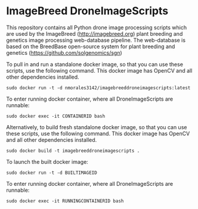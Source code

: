 ImageBreed DroneImageScripts
===

This repository contains all Python drone image processing scripts which are used by the ImageBreed (http://imagebreed.org) plant breeding and genetics image processing web-database pipeline. The web-database is based on the BreedBase open-source system for plant breeding and genetics (https://github.com/solgenomics/sgn)

To pull in and run a standalone docker image, so that you can use these scripts, use the following command. This docker image has OpenCV and all other dependencies installed.

`sudo docker run -t -d nmorales3142/imagebreeddroneimagescripts:latest`

To enter running docker container, where all DroneImageScripts are runnable:

`sudo docker exec -it CONTAINERID bash`

Alternatively, to build fresh standalone docker image, so that you can use these scripts, use the following command. This docker image has OpenCV and all other dependencies installed.

`sudo docker build -t imagebreeddroneimagescripts .`

To launch the built docker image:

`sudo docker run -t -d BUILTIMAGEID`

To enter running docker container, where all DroneImageScripts are runnable:

`sudo docker exec -it RUNNINGCONTAINERID bash`

